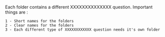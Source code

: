 Each folder contains a different XXXXXXXXXXXXXX question. Important things are :  

	1 - Short names for the folders
	2 - Clear names for the folders
	3 - Each different type of XXXXXXXXXXXX question needs it's own folder
     
